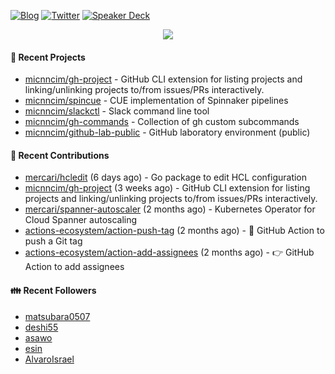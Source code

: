 [![Blog](https://img.shields.io/badge/Blog-0?style=flat-square&logo=gatsby&color=181717&logoColor=white)](https://micnncim.com)
[![Twitter](https://img.shields.io/badge/Twitter-0?style=flat-square&logo=twitter&color=1DA1F2&logoColor=white)](https://twitter.com/micnncim)
[![Speaker Deck](https://img.shields.io/badge/Speaker_Deck-0?style=flat-square&logo=speaker-deck&color=009287&logoColor=white)](https://speakerdeck.com/micnncim)

<p align="center">
<img src="https://github-readme-stats.vercel.app/api?username=micnncim&show_icons=true&count_private=true" />
</p>

#### 🍎 Recent Projects

- [micnncim/gh-project](https://github.com/micnncim/gh-project) - GitHub CLI extension for listing projects and linking/unlinking projects to/from issues/PRs interactively.
- [micnncim/spincue](https://github.com/micnncim/spincue) - CUE implementation of Spinnaker pipelines
- [micnncim/slackctl](https://github.com/micnncim/slackctl) - Slack command line tool
- [micnncim/gh-commands](https://github.com/micnncim/gh-commands) - Collection of gh custom subcommands
- [micnncim/github-lab-public](https://github.com/micnncim/github-lab-public) - GitHub laboratory environment (public)

#### 🌱 Recent Contributions

- [mercari/hcledit](https://github.com/mercari/hcledit) (6 days ago) - Go package to edit HCL configuration
- [micnncim/gh-project](https://github.com/micnncim/gh-project) (3 weeks ago) - GitHub CLI extension for listing projects and linking/unlinking projects to/from issues/PRs interactively.
- [mercari/spanner-autoscaler](https://github.com/mercari/spanner-autoscaler) (2 months ago) - Kubernetes Operator for Cloud Spanner autoscaling
- [actions-ecosystem/action-push-tag](https://github.com/actions-ecosystem/action-push-tag) (2 months ago) - 🔖 GitHub Action to push a Git tag
- [actions-ecosystem/action-add-assignees](https://github.com/actions-ecosystem/action-add-assignees) (2 months ago) - 👉 GitHub Action to add assignees

#### 👪  Recent Followers

- [matsubara0507](https://github.com/matsubara0507)
- [deshi55](https://github.com/deshi55)
- [asawo](https://github.com/asawo)
- [esin](https://github.com/esin)
- [AlvaroIsrael](https://github.com/AlvaroIsrael)
